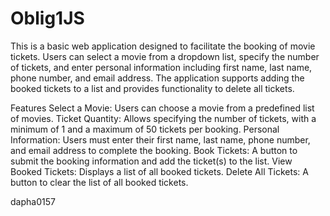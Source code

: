 # Oblig1JS
This is a basic web application designed to facilitate the booking of movie tickets. Users can select a movie from a dropdown list, specify the number of tickets, and enter personal information including first name, last name, phone number, and email address. The application supports adding the booked tickets to a list and provides functionality to delete all tickets.

Features
Select a Movie: Users can choose a movie from a predefined list of movies.
Ticket Quantity: Allows specifying the number of tickets, with a minimum of 1 and a maximum of 50 tickets per booking.
Personal Information: Users must enter their first name, last name, phone number, and email address to complete the booking.
Book Tickets: A button to submit the booking information and add the ticket(s) to the list.
View Booked Tickets: Displays a list of all booked tickets.
Delete All Tickets: A button to clear the list of all booked tickets.

dapha0157

